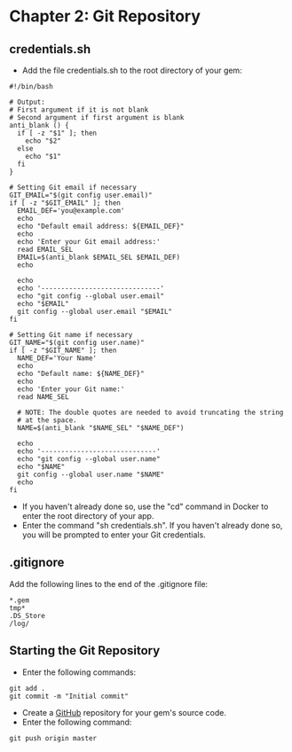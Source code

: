 # Chapter 2: Git Repository

## credentials.sh

* Add the file credentials.sh to the root directory of your gem:
```
#!/bin/bash

# Output:
# First argument if it is not blank
# Second argument if first argument is blank
anti_blank () {
  if [ -z "$1" ]; then
    echo "$2"
  else
    echo "$1"
  fi
}

# Setting Git email if necessary
GIT_EMAIL="$(git config user.email)"
if [ -z "$GIT_EMAIL" ]; then
  EMAIL_DEF='you@example.com'
  echo
  echo "Default email address: ${EMAIL_DEF}"
  echo
  echo 'Enter your Git email address:'
  read EMAIL_SEL
  EMAIL=$(anti_blank $EMAIL_SEL $EMAIL_DEF)
  echo

  echo
  echo '------------------------------'
  echo "git config --global user.email"
  echo "$EMAIL"
  git config --global user.email "$EMAIL"
fi

# Setting Git name if necessary
GIT_NAME="$(git config user.name)"
if [ -z "$GIT_NAME" ]; then
  NAME_DEF='Your Name'
  echo
  echo "Default name: ${NAME_DEF}"
  echo
  echo 'Enter your Git name:'
  read NAME_SEL

  # NOTE: The double quotes are needed to avoid truncating the string
  # at the space.
  NAME=$(anti_blank "$NAME_SEL" "$NAME_DEF")

  echo
  echo '-----------------------------'
  echo "git config --global user.name"
  echo "$NAME"
  git config --global user.name "$NAME"
  echo
fi
```
* If you haven't already done so, use the "cd" command in Docker to enter the root directory of your app.
* Enter the command "sh credentials.sh".  If you haven't already done so, you will be prompted to enter your Git credentials.

## .gitignore
Add the following lines to the end of the .gitignore file:
```
*.gem
tmp*
.DS_Store
/log/
```

## Starting the Git Repository
* Enter the following commands:
```
git add .
git commit -m "Initial commit"
```
* Create a [GitHub](https://github.com/) repository for your gem's source code.
* Enter the following command:
```
git push origin master
```
